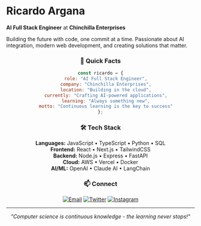 # Ricardo Argana

**AI Full Stack Engineer** at **Chinchilla Enterprises**

Building the future with code, one commit at a time. Passionate about AI integration, modern web development, and creating solutions that matter.

<div align="center">

### 🚀 Quick Facts

```javascript
const ricardo = {
    role: "AI Full Stack Engineer",
    company: "Chinchilla Enterprises",
    location: "Building in the cloud",
    currently: "Crafting AI-powered applications",
    learning: "Always something new",
    motto: "Continuous learning is the key to success"
};
```

### 🛠️ Tech Stack

**Languages:** JavaScript • TypeScript • Python • SQL  
**Frontend:** React • Next.js • TailwindCSS  
**Backend:** Node.js • Express • FastAPI  
**Cloud:** AWS • Vercel • Docker  
**AI/ML:** OpenAI • Claude AI • LangChain  

### 📫 Connect

[![Email](https://img.shields.io/badge/Email-rarganaiii@gmail.com-red?style=flat-square&logo=gmail)](mailto:rarganaiii@gmail.com)
[![Twitter](https://img.shields.io/badge/Twitter-@thirdandray-blue?style=flat-square&logo=twitter)](https://twitter.com/thirdandray)
[![Instagram](https://img.shields.io/badge/Instagram-@ricardothe3rd-purple?style=flat-square&logo=instagram)](https://instagram.com/ricardothe3rd)

---

*"Computer science is continuous knowledge - the learning never stops!"*

</div>

